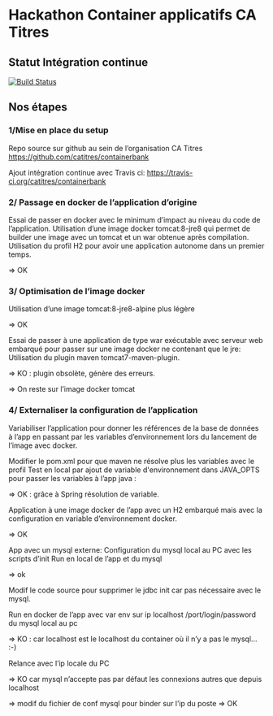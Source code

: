 # Hackathon Container applicatifs CA Titres

## Statut Intégration continue

[![Build Status](https://travis-ci.org/catitres/containerbank.svg?branch=master)](https://travis-ci.org/catitres/containerbank)


## Nos étapes

### 1/Mise en place du setup

Repo source sur github au sein de l’organisation CA Titres
https://github.com/catitres/containerbank

Ajout intégration continue avec Travis ci:
https://travis-ci.org/catitres/containerbank

### 2/ Passage en docker de l’application d’origine
Essai de passer en docker avec le minimum d’impact au niveau du code de l’application.
Utilisation d’une image docker tomcat:8-jre8 qui permet de builder une image avec un tomcat et un war obtenue après compilation.
Utilisation du profil H2 pour avoir une application autonome dans un premier temps.

=> OK

### 3/ Optimisation de l’image docker
Utilisation d’une image tomcat:8-jre8-alpine plus légère

=> OK

Essai de passer à une application de type war exécutable avec serveur web embarqué pour passer sur une image docker ne contenant que le jre:
Utilisation du plugin maven tomcat7-maven-plugin.

=> KO : plugin obsolète, génère des erreurs.

=> On reste sur l’image docker tomcat

### 4/ Externaliser la configuration de l’application
Variabiliser l’application pour donner les références de la base de données à l’app en passant par les variables d’environnement lors du lancement de l’image avec docker.

Modifier le pom.xml pour que maven ne résolve plus les variables avec le profil
Test en local par ajout de variable d'environnement dans JAVA_OPTS pour passer les variables à l’app java :

=> OK : grâce à Spring résolution de variable.

Application à une image docker de l’app avec un H2 embarqué mais avec la configuration en variable d’environnement docker.

=> OK

App avec un mysql externe:
Configuration du mysql local au PC avec les scripts d’init
Run en local de l’app et du mysql

=> ok

Modif le code source pour supprimer le jdbc init car pas nécessaire avec le mysql.

Run en docker de l’app avec var env sur ip localhost /port/login/password du mysql local au pc

=> KO : car localhost est le localhost du container où il n’y a pas le mysql… :-)

Relance avec l’ip locale du PC

=> KO car mysql n’accepte pas par défaut les connexions autres que depuis localhost

=> modif du fichier de conf mysql pour binder sur l’ip du poste
=> OK
